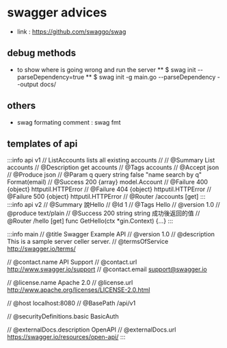 # swagger advices
* link : https://github.com/swaggo/swag

## debug methods
* to show where is going wrong and run the server 
** $ swag init --parseDependency=true
** $ swag init -g main.go --parseDependency --output docs/

## others 
* swag formating comment : swag fmt

## templates of api
:::info api v1
// ListAccounts lists all existing accounts
//
//  @Summary      List accounts
//  @Description  get accounts
//  @Tags         accounts
//  @Accept       json
//  @Produce      json
//  @Param        q    query     string  false  "name search by q"  Format(email)
//  @Success      200  {array}   model.Account
//  @Failure      400  {object}  httputil.HTTPError
//  @Failure      404  {object}  httputil.HTTPError
//  @Failure      500  {object}  httputil.HTTPError
//  @Router       /accounts [get]
:::
:::info api v2 
// @Summary 說Hello
// @Id 1
// @Tags Hello
// @version 1.0
// @produce text/plain
// @Success 200 string string 成功後返回的值
// @Router /hello [get]
func GetHello(ctx *gin.Context) {...}
:::

:::info main 
// @title           Swagger Example API
// @version         1.0
// @description     This is a sample server celler server.
// @termsOfService  http://swagger.io/terms/

// @contact.name   API Support
// @contact.url    http://www.swagger.io/support
// @contact.email  support@swagger.io

// @license.name  Apache 2.0
// @license.url   http://www.apache.org/licenses/LICENSE-2.0.html

// @host      localhost:8080
// @BasePath  /api/v1

// @securityDefinitions.basic  BasicAuth

// @externalDocs.description  OpenAPI
// @externalDocs.url          https://swagger.io/resources/open-api/
:::